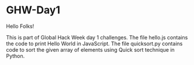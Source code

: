 # GHW-Day1
Hello Folks!

This is part of Global Hack Week day 1 challenges.
The file hello.js contains the code to print Hello World in JavaScript.
The file quicksort.py contains code to sort the given array of elements using Quick sort technique in Python.

